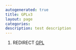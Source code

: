 ```yaml
---
autogenerated: true
title: GPLv3
layout: page
categories: 
description: test description
---
```


1.  REDIRECT [GPL](GPL)
